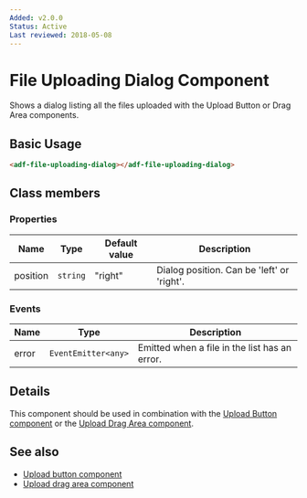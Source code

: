 ```yaml
---
Added: v2.0.0
Status: Active
Last reviewed: 2018-05-08
---
```


# File Uploading Dialog Component

Shows a dialog listing all the files uploaded with the Upload Button or Drag Area components.

## Basic Usage

```html
<adf-file-uploading-dialog></adf-file-uploading-dialog>
```

## Class members

### Properties

| Name | Type | Default value | Description |
| -- | -- | -- | -- |
| position | `string` | "right" | Dialog position. Can be 'left' or 'right'. |

### Events

| Name | Type | Description |
| -- | -- | -- |
| error | `EventEmitter<any>` | Emitted when a file in the list has an error. |

## Details

This component should be used in combination with the
[Upload Button component](upload-button.component.md) or the
[Upload Drag Area component](upload-drag-area.component.md).

## See also

-   [Upload button component](upload-button.component.md)
-   [Upload drag area component](upload-drag-area.component.md)
